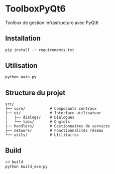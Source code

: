 # ToolboxPyQt6

Toolbox de gestion infrastructure avec PyQt6

## Installation

```bash
pip install -r requirements.txt
```

## Utilisation

```bash
python main.py
```

## Structure du projet

```
src/
├── core/           # Composants centraux
├── ui/             # Interface utilisateur
│   ├── dialogs/    # Dialogues
│   └── tabs/       # Onglets
├── handlers/       # Gestionnaires de services
├── network/        # Fonctionnalités réseau
└── utils/          # Utilitaires
```

## Build

```bash
cd build
python build_exe.py
```
